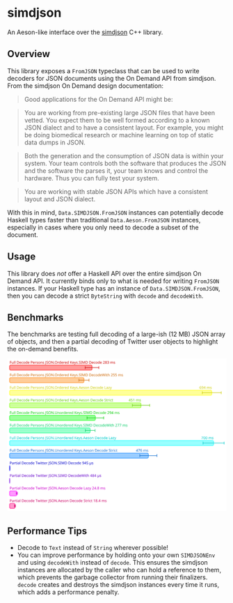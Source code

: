 # simdjson 

An Aeson-like interface over the [simdjson](https://github.com/simdjson/simdjson) C++ library.

## Overview

This library exposes a `FromJSON` typeclass that can be used to write decoders for JSON documents using the On Demand API from simdjson. From the simdjson On Demand design documentation:

> Good applications for the On Demand API might be:

> You are working from pre-existing large JSON files that have been vetted. You expect them to be well formed according to a known JSON dialect and to have a consistent layout. For example, you might be doing biomedical research or machine learning on top of static data dumps in JSON.

> Both the generation and the consumption of JSON data is within your system. Your team controls both the software that produces the JSON and the software the parses it, your team knows and control the hardware. Thus you can fully test your system.

> You are working with stable JSON APIs which have a consistent layout and JSON dialect.

With this in mind, `Data.SIMDJSON.FromJSON` instances can potentially decode Haskell types faster than traditional `Data.Aeson.FromJSON` instances, especially in cases where you only need to decode a subset of the document. 

## Usage

This library does _not_ offer a Haskell API over the entire simdjson On Demand API. It currently binds only to what is needed for writing `FromJSON` instances. If your Haskell type has an instance of `Data.SIMDJSON.FromJSON`, then you can decode a strict `ByteString` with `decode` and `decodeWith`. 

## Benchmarks
The benchmarks are testing full decoding of a large-ish (12 MB) JSON array of objects, and then a partial decoding of Twitter user objects to highlight the on-demand benefits.

![](bench.svg)

## Performance Tips

* Decode to `Text` instead of `String` wherever possible!
* You can improve performance by holding onto your own `SIMDJSONEnv` and using `decodeWith` instead of `decode`. This ensures the simdjson instances are allocated by the caller who can hold a reference to them, which prevents the garbage collector from running their finalizers. `decode` creates and destroys the simdjson instances every time it runs, which adds a performance penalty.

